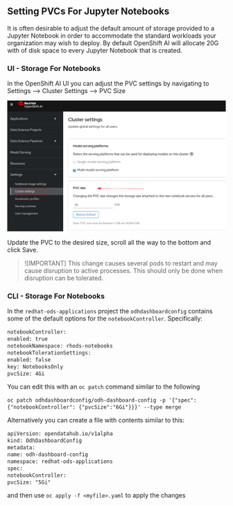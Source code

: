 ## Setting PVCs For Jupyter Notebooks

It is often desirable to adjust the default amount of storage provided to a Jupyter Notebook in order to accommodate the standard workloads your organization may wish to deploy. By default OpenShift AI will allocate 20G with of disk space to every Jupyter Notebook that is created.

### UI - Storage For Notebooks
In the OpenShift AI UI you can adjust the PVC settings by navigating to Settings --> Cluster Settings --> PVC Size

![pvc_notebooks](../images/ai_notebook_default_pvc.png)

Update the PVC to the desired size, scroll all the way to the bottom and click Save.

> ![IMPORTANT]
> This change causes several pods to restart and may cause disruption to active processes. This should only be done when disruption can be tolerated.

### CLI - Storage For Notebooks

In the `redhat-ods-applications` project the `odhdashboardconfig` contains some of the default options for the `notebookController`. Specifically:

```
notebookController:
enabled: true
notebookNamespace: rhods-notebooks
notebookTolerationSettings:
enabled: false
key: NotebooksOnly
pvcSize: 4Gi
```

You can edit this with an `oc patch` command similar to the following

```
oc patch odhdashboardconfig/odh-dashboard-config -p '{"spec":{"notebookController": {"pvcSize":"6Gi"}}}' --type merge
```

Alternatively you can create a file with contents similar to this:

```
apiVersion: opendatahub.io/v1alpha
kind: OdhDashboardConfig
metadata:
name: odh-dashboard-config
namespace: redhat-ods-applications
spec:
notebookController:
pvcSize: "5Gi"
```

and then use `oc apply -f <myfile>.yaml` to apply the changes

